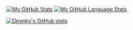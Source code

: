 [![My GitHub Stats](https://github-readme-stats.vercel.app/api/?username=Dnvnky&count_private=true&theme=tokyonight&showicons=true&include_all_commits=true&count_private=true)]()
[![My GitHub Language Stats](https://github-readme-stats.vercel.app/api/top-langs/?username=Dnvnky&langs_count=5&theme=tokyonight&include_all_commits=true&count_private=true)]()

[![Dnvnky's GitHub stats](https://github-readme-stats.vercel.app/api?username=Dnvnky&showicons=true)](https://github.com/anuraghazra/github-readme-stats)
